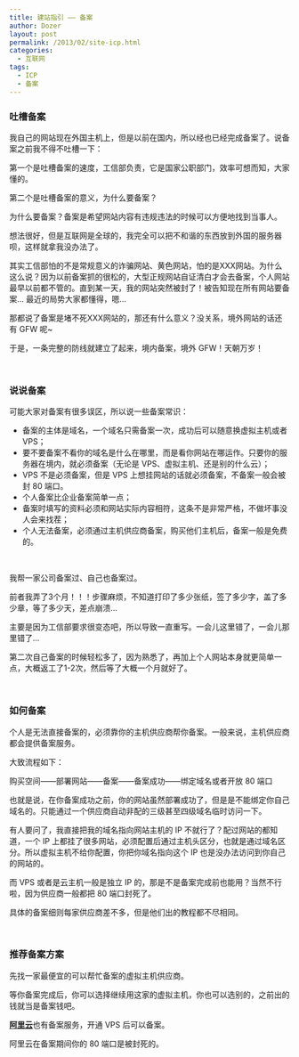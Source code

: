 ```yaml
---
title: 建站指引 —— 备案
author: Dozer
layout: post
permalink: /2013/02/site-icp.html
categories:
  - 互联网
tags:
  - ICP
  - 备案
---
```


### 吐槽备案

我自己的网站现在外国主机上，但是以前在国内，所以经也已经完成备案了。说备案之前我不得不吐槽一下：

第一个是吐槽备案的速度，工信部负责，它是国家公职部门，效率可想而知，大家懂的。

第二个是吐槽备案的意义，为什么要备案？

为什么要备案？备案是希望网站内容有违规违法的时候可以方便地找到当事人。

想法很好，但是互联网是全球的，我完全可以把不和谐的东西放到外国的服务器呗，这样就拿我没办法了。

其实工信部怕的不是常规意义的诈骗网站、黄色网站，怕的是XXX网站。为什么这么说？因为以前备案抓的很松的，大型正规网站自证清白才会去备案，个人网站最早以前都不管的。直到某一天，我的网站突然被封了！被告知现在所有网站要备案… 最近的局势大家都懂得，嗯…

那都说了备案是堵不死XXX网站的，那还有什么意义？没关系，境外网站的话还有 GFW 呢~

于是，一条完整的防线就建立了起来，境内备案，境外 GFW！天朝万岁！

<!--more-->

&nbsp;

### 说说备案

可能大家对备案有很多误区，所以说一些备案常识：

*   备案的主体是域名，一个域名只需备案一次，成功后可以随意换虚拟主机或者 VPS；
*   要不要备案不看你的域名是什么在哪里，而是看你网站在哪运作。只要你的服务器在境内，就必须备案（无论是 VPS、虚拟主机、还是别的什么云）；
*   VPS 不是必须备案，但是 VPS 上想挂网站的话就必须备案，不备案一般会被封 80 端口。
*   个人备案比企业备案简单一点；
*   备案时填写的资料必须和网站实际内容相符，这条不是非常严格，不做坏事没人会来找茬；
*   个人无法备案，必须通过主机供应商备案，购买他们主机后，备案一般是免费的。

&nbsp;

我帮一家公司备案过、自己也备案过。

前者我弄了3个月！！！步骤麻烦，不知道打印了多少张纸，签了多少字，盖了多少章，等了多少天，差点崩溃…

主要是因为工信部要求很变态吧，所以导致一直重写。一会儿这里错了，一会儿那里错了…

第二次自己备案的时候轻松多了，因为熟悉了，再加上个人网站本身就更简单一点，大概返工了1-2次，然后等了大概一个月就好了。

&nbsp;

### 如何备案

个人是无法直接备案的，必须靠你的主机供应商帮你备案。一般来说，主机供应商都会提供备案服务。

大致流程如下：

购买空间——部署网站——备案——备案成功——绑定域名或者开放 80 端口

也就是说，在你备案成功之前，你的网站虽然部署成功了，但是是不能绑定你自己域名的。只能通过一个供应商自动非配的三级甚至四级域名临时访问一下。

有人要问了，我直接把我的域名指向网站主机的 IP 不就行了？配过网站的都知道，一个 IP 上都挂了很多网站，必须配置后通过主机头区分，也就是通过域名区分。所以虚拟主机不给你配置，你把你域名指向这个 IP 也是没办法访问到你自己的网站的。

而 VPS 或者是云主机一般是独立 IP 的，那是不是备案完成前也能用？当然不行啦，因为供应商一般都把 80 端口封死了。

具体的备案细则每家供应商差不多，但是他们出的教程都不尽相同。

&nbsp;

### 推荐备案方案

先找一家最便宜的可以帮忙备案的虚拟主机供应商。

等你备案完成后，你可以选择继续用这家的虚拟主机，你也可以选别的，之前出的钱就当是备案钱吧。

<a href="http://www.aliyun.com/" target="_blank"><strong>阿里云</strong></a>也有备案服务，开通 VPS 后可以备案。

阿里云在备案期间你的 80 端口是被封死的。

